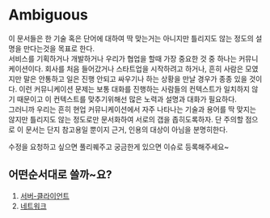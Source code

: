# Ambiguous
이 문서들은 한 기술 혹은 단어에 대하여 딱 맞는거는 아니지만 틀리지도 않는 정도의 설명을 만다는것을 목표로 한다.<br />
서비스를 기획하거나 개발하거나 우리가 협업을 할때 가장 중요한 것 중 하나는 커뮤니케이션이다. 회사를 처음 들어갔거나 스타트업을 시작하려고 하거나, 흔히 사람은 모였지만 말은 안통하고 일은 진행 안되고 싸우기나 하는 상황을 만날 경우가 종종 있을 것이다. 이런 커뮤니케이션 문제는 보통 대화를 진행하는 사람들의 컨텍스트가 일치하지 않기 때문이고 이 컨텍스트를 맞추기위해선 많은 노력과 설명과 대화가 필요하다.<br />
그러니까 우리는 흔히 현업 커뮤니케이션에서 자주 나타나는 기술과 용어를 딱 맞지는 않지만 틀리지도 않는 정도로만 문서화하여 서로의 갭을 좁히도록하자. 단 주의할 점으로 이 문서는 단지 참고용일 뿐이지 근거, 인용의 대상이 아님을 분명히한다.<br />

수정을 요청하고 싶으면 풀리퀘주고 궁금한게 있으면 이슈로 등록해주세요~<br />

## 어떤순서대로 쓸까~요?
1. [서버-클라이언트](https://github.com/crust87/Ambiguous/tree/master/ClientAndServer "server-client link")
2. [네트워크](https://github.com/crust87/Ambiguous/tree/master/Network "network link")
